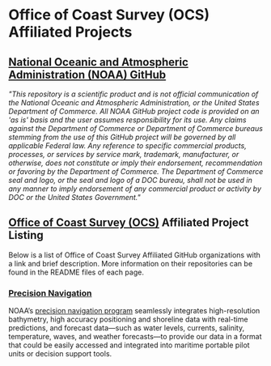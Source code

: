 # Office of Coast Survey (OCS) Affiliated Projects
## [National Oceanic and Atmospheric Administration (NOAA) GitHub](https://github.com/NOAAGov)

*"This repository is a scientific product and is not official communication of the National Oceanic and Atmospheric Administration, or the United States Department of Commerce. All NOAA GitHub project code is provided on an 'as is' basis and the user assumes responsibility for its use. Any claims against the Department of Commerce or Department of Commerce bureaus stemming from the use of this GitHub project will be governed by all applicable Federal law. Any reference to specific commercial products, processes, or services by service mark, trademark, manufacturer, or otherwise, does not constitute or imply their endorsement, recommendation or favoring by the Department of Commerce. The Department of Commerce seal and logo, or the seal and logo of a DOC bureau, shall not be used in any manner to imply endorsement of any commercial product or activity by DOC or the United States Government."*

## [Office of Coast Survey (OCS)](https://www.nauticalcharts.noaa.gov/) Affiliated Project Listing

Below is a list of Office of Coast Survey Affiliated GitHub organizations with a link and brief description. More information on their repositories can be found in the README files of each page.

### [Precision Navigation](https://github.com/noaa-ocs-precisionnavigation)

NOAA’s [precision navigation program](https://nauticalcharts.noaa.gov/learn/precision-navigation.html) seamlessly integrates high-resolution bathymetry, high accuracy positioning and shoreline data with real-time predictions, and forecast data—such as water levels, currents, salinity, temperature, waves, and weather forecasts—to provide our data in a format that could be easily accessed and integrated into maritime portable pilot units or decision support tools.
